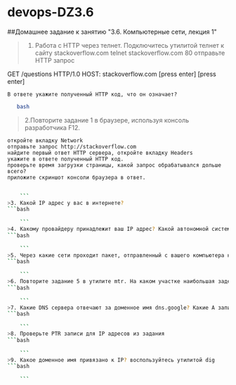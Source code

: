 # devops-DZ3.6
##Домашнее задание к занятию "3.6. Компьютерные сети, лекция 1"
>1.  Работа c HTTP через телнет.
   Подключитесь утилитой телнет к сайту stackoverflow.com telnet stackoverflow.com 80
   отправьте HTTP запрос

GET /questions HTTP/1.0
HOST: stackoverflow.com
[press enter]
[press enter]

    В ответе укажите полученный HTTP код, что он означает?
```bash
   bash 
```
>2.Повторите задание 1 в браузере, используя консоль разработчика F12.

    откройте вкладку Network
    отправьте запрос http://stackoverflow.com
    найдите первый ответ HTTP сервера, откройте вкладку Headers
    укажите в ответе полученный HTTP код.
    проверьте время загрузки страницы, какой запрос обрабатывался дольше всего?
    приложите скриншот консоли браузера в ответ.

```bash
    
    ```
>3. Какой IP адрес у вас в интернете?
```bash
    
    ```
>4. Какому провайдеру принадлежит ваш IP адрес? Какой автономной системе AS? Воспользуйтесь утилитой whois
```bash
    
    ```
>5. Через какие сети проходит пакет, отправленный с вашего компьютера на адрес 8.8.8.8? Через какие AS? Воспользуйтесь утилитой traceroute
```bash
    
    ```
>6. Повторите задание 5 в утилите mtr. На каком участке наибольшая задержка - delay?
```bash
    
    ```
>7. Какие DNS сервера отвечают за доменное имя dns.google? Какие A записи? воспользуйтесь утилитой dig
```bash
    
    ```
>8. Проверьте PTR записи для IP адресов из задания 
```bash
    
    ```
>9. Какое доменное имя привязано к IP? воспользуйтесь утилитой dig
```bash
    
    ```
